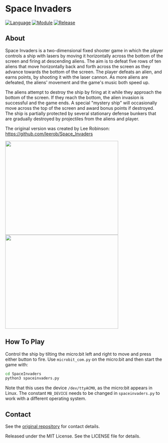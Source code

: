 Space Invaders
===========

[![Language](https://img.shields.io/badge/language-python-blue.svg?style=flat
)](https://www.python.org)
[![Module](https://img.shields.io/badge/module-pygame-brightgreen.svg?style=flat
)](http://www.pygame.org/news.html)
[![Release](https://img.shields.io/badge/release-v1.0-orange.svg?style=flat
)](http://www.leejamesrobinson.com/space-invaders.html)

About
-----
Space Invaders is a two-dimensional fixed shooter game in which the player controls a ship with lasers by moving it horizontally
across the bottom of the screen and firing at descending aliens. The aim is to defeat five rows of ten aliens that move
horizontally back and forth across the screen as they advance towards the bottom of the screen. The player defeats an alien,
and earns points, by shooting it with the laser cannon. As more aliens are defeated, the aliens' movement and the game's music
both speed up. 

The aliens attempt to destroy the ship by firing at it while they approach the bottom of the screen. If they reach the bottom,
the alien invasion is successful and the game ends. A special "mystery ship" will occasionally move across the top of the
screen and award bonus points if destroyed. The ship is partially protected by several stationary defense bunkers that are
gradually destroyed by projectiles from the aliens and player.

The original version was created by Lee Robinson: https://github.com/leerob/Space_Invaders

<img src="http://www.leejamesrobinson.com/uploads/2/4/9/9/24992148/6520712.png" width="360" height="300" />
<img src="http://www.leejamesrobinson.com/uploads/2/4/9/9/24992148/6435166.png?1414553641" width="360" height="300"/>

How To Play
----
Control the ship by tilting the micro:bit left and right to move and press either
button to fire. Use `microbit_com.py` on the micro:bit and then start the game
with:

``` bash
cd SpaceInvaders
python3 spaceinvaders.py
```

Note that this uses the device `/dev/ttyACM0`, as the micro:bit appears in Linux.
The constant `MB_DEVICE` needs to be changed in `spaceinvaders.py` to work with a
different operating system.

Contact
----
See the [original repository](https://github.com/leerob/Space_Invaders) for
contact details.

Released under the MIT License. See the LICENSE file for details.
